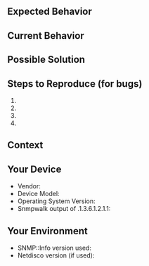 <!--- Provide a general summary of the issue in the Title above -->
<!--- https://guides.github.com/features/mastering-markdown/#examples -->

## Expected Behavior
<!--- If you're describing a bug, tell us what should happen -->
<!--- If you're suggesting a change/improvement, tell us how it should work -->

## Current Behavior
<!--- If describing a bug, tell us what happens instead of the expected behavior -->
<!--- If suggesting a change/improvement, explain the difference from current behavior -->

## Possible Solution
<!--- Not obligatory, but suggest a fix/reason for the bug, -->
<!--- or ideas how to implement the addition or change -->

## Steps to Reproduce (for bugs)
<!--- Provide a link to a live example, or an unambiguous set of steps to -->
<!--- reproduce this bug. Include code to reproduce, if relevant, or attach screenshots -->
1. 
2. 
3. 
4. 

## Context
<!--- How has this issue affected you? What are you trying to accomplish? -->
<!--- Providing context helps us come up with a solution that is most useful in the real world -->

## Your Device
<!--- Some basic info about your device will help out pinpointing the issue more easily -->
<!--- also, snmpwalk output of the following oid helps out a lot: .1.3.6.1.2.1.1 -->
<!--- this is the system leaf of the snmp mib-2 -->
* Vendor:
* Device Model:
* Operating System Version:
* Snmpwalk output of .1.3.6.1.2.1.1:


## Your Environment
<!--- Include as many relevant details about the environment you experienced the bug in -->
* SNMP::Info version used: 
* Netdisco version (if used): 
